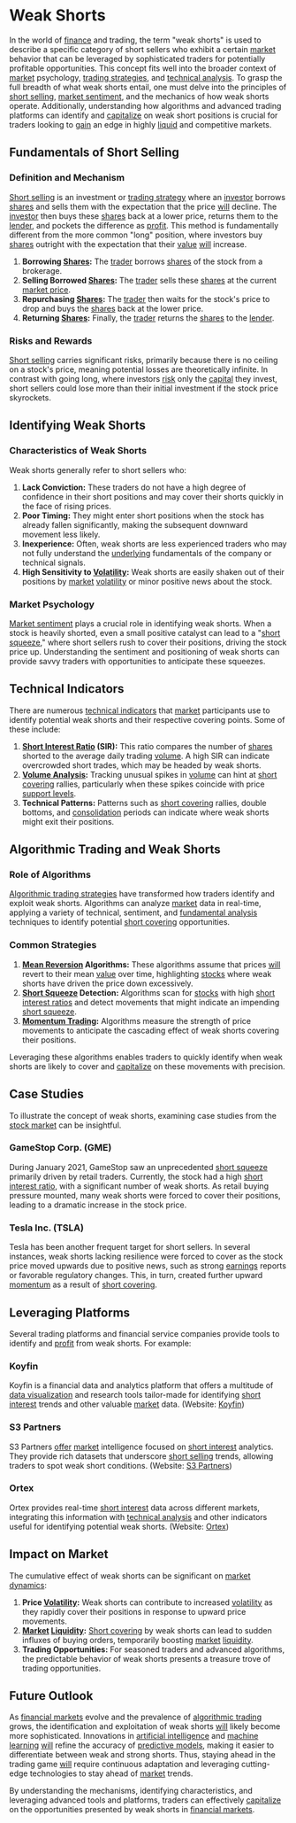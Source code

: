 # Weak Shorts

In the world of [finance](../f/finance.md) and trading, the term "weak shorts" is used to describe a specific category of short sellers who exhibit a certain [market](../m/market.md) behavior that can be leveraged by sophisticated traders for potentially profitable opportunities. This concept fits well into the broader context of [market](../m/market.md) psychology, [trading strategies](../t/trading_strategies.md), and [technical analysis](../t/technical_analysis.md). To grasp the full breadth of what weak shorts entail, one must delve into the principles of [short selling](../s/short_selling.md), [market sentiment](../m/market_sentiment.md), and the mechanics of how weak shorts operate. Additionally, understanding how algorithms and advanced trading platforms can identify and [capitalize](../c/capitalize.md) on weak short positions is crucial for traders looking to [gain](../g/gain.md) an edge in highly [liquid](../l/liquid.md) and competitive markets.

## Fundamentals of Short Selling

### Definition and Mechanism

[Short selling](../s/short_selling.md) is an investment or [trading strategy](../t/trading_strategy.md) where an [investor](../i/investor.md) borrows [shares](../s/shares.md) and sells them with the expectation that the price [will](../w/will.md) decline. The [investor](../i/investor.md) then buys these [shares](../s/shares.md) back at a lower price, returns them to the [lender](../l/lender.md), and pockets the difference as [profit](../p/profit.md). This method is fundamentally different from the more common "long" position, where investors buy [shares](../s/shares.md) outright with the expectation that their [value](../v/value.md) [will](../w/will.md) increase.

1. **Borrowing [Shares](../s/shares.md):** The [trader](../t/trader.md) borrows [shares](../s/shares.md) of the stock from a brokerage.
2. **Selling Borrowed [Shares](../s/shares.md):** The [trader](../t/trader.md) sells these [shares](../s/shares.md) at the current [market price](../m/market_price.md).
3. **Repurchasing [Shares](../s/shares.md):** The [trader](../t/trader.md) then waits for the stock's price to drop and buys the [shares](../s/shares.md) back at the lower price.
4. **Returning [Shares](../s/shares.md):** Finally, the [trader](../t/trader.md) returns the [shares](../s/shares.md) to the [lender](../l/lender.md).

### Risks and Rewards

[Short selling](../s/short_selling.md) carries significant risks, primarily because there is no ceiling on a stock's price, meaning potential losses are theoretically infinite. In contrast with going long, where investors [risk](../r/risk.md) only the [capital](../c/capital.md) they invest, short sellers could lose more than their initial investment if the stock price skyrockets. 

## Identifying Weak Shorts

### Characteristics of Weak Shorts

Weak shorts generally refer to short sellers who:

1. **Lack Conviction:** These traders do not have a high degree of confidence in their short positions and may cover their shorts quickly in the face of rising prices.
2. **Poor Timing:** They might enter short positions when the stock has already fallen significantly, making the subsequent downward movement less likely.
3. **Inexperience:** Often, weak shorts are less experienced traders who may not fully understand the [underlying](../u/underlying.md) fundamentals of the company or technical signals.
4. **High Sensitivity to [Volatility](../v/volatility.md):** Weak shorts are easily shaken out of their positions by [market](../m/market.md) [volatility](../v/volatility.md) or minor positive news about the stock.

### Market Psychology

[Market sentiment](../m/market_sentiment.md) plays a crucial role in identifying weak shorts. When a stock is heavily shorted, even a small positive catalyst can lead to a "[short squeeze](../s/short_squeeze.md)," where short sellers rush to cover their positions, driving the stock price up. Understanding the sentiment and positioning of weak shorts can provide savvy traders with opportunities to anticipate these squeezes.

## Technical Indicators

There are numerous [technical indicators](../t/technical_indicator.md) that [market](../m/market.md) participants use to identify potential weak shorts and their respective covering points. Some of these include:

1. **[Short Interest Ratio](../s/short_interest_ratio.md) (SIR):** This ratio compares the number of [shares](../s/shares.md) shorted to the average daily trading [volume](../v/volume.md). A high SIR can indicate overcrowded short trades, which may be headed by weak shorts.
2. **[Volume Analysis](../v/volume_analysis.md):** Tracking unusual spikes in [volume](../v/volume.md) can hint at [short covering](../s/short_covering.md) rallies, particularly when these spikes coincide with price [support levels](../s/support_levels.md).
3. **Technical Patterns:** Patterns such as [short covering](../s/short_covering.md) rallies, double bottoms, and [consolidation](../c/consolidation.md) periods can indicate where weak shorts might exit their positions.

## Algorithmic Trading and Weak Shorts

### Role of Algorithms

[Algorithmic trading strategies](../a/algorithmic_trading_strategies.md) have transformed how traders identify and exploit weak shorts. Algorithms can analyze [market](../m/market.md) data in real-time, applying a variety of technical, sentiment, and [fundamental analysis](../f/fundamental_analysis.md) techniques to identify potential [short covering](../s/short_covering.md) opportunities.

### Common Strategies

1. **[Mean Reversion](../m/mean_reversion.md) Algorithms:** These algorithms assume that prices [will](../w/will.md) revert to their mean [value](../v/value.md) over time, highlighting [stocks](../s/stock.md) where weak shorts have driven the price down excessively.
2. **[Short Squeeze](../s/short_squeeze.md) Detection:** Algorithms scan for [stocks](../s/stock.md) with high [short interest ratios](../s/short_interest_ratios.md) and detect movements that might indicate an impending [short squeeze](../s/short_squeeze.md).
3. **[Momentum Trading](../m/momentum_trading.md):** Algorithms measure the strength of price movements to anticipate the cascading effect of weak shorts covering their positions.

Leveraging these algorithms enables traders to quickly identify when weak shorts are likely to cover and [capitalize](../c/capitalize.md) on these movements with precision.

## Case Studies

To illustrate the concept of weak shorts, examining case studies from the [stock market](../s/stock_market.md) can be insightful.

### GameStop Corp. (GME)

During January 2021, GameStop saw an unprecedented [short squeeze](../s/short_squeeze.md) primarily driven by retail traders. Currently, the stock had a high [short interest ratio](../s/short_interest_ratio.md), with a significant number of weak shorts. As retail buying pressure mounted, many weak shorts were forced to cover their positions, leading to a dramatic increase in the stock price.

### Tesla Inc. (TSLA)

Tesla has been another frequent target for short sellers. In several instances, weak shorts lacking resilience were forced to cover as the stock price moved upwards due to positive news, such as strong [earnings](../e/earnings.md) reports or favorable regulatory changes. This, in turn, created further upward [momentum](../m/momentum.md) as a result of [short covering](../s/short_covering.md).

## Leveraging Platforms 

Several trading platforms and financial service companies provide tools to identify and [profit](../p/profit.md) from weak shorts. For example:

### Koyfin

Koyfin is a financial data and analytics platform that offers a multitude of [data visualization](../d/data_visualization.md) and research tools tailor-made for identifying [short interest](../s/short_interest.md) trends and other valuable [market](../m/market.md) data. (Website: [Koyfin](https://www.koyfin.com))

### S3 Partners

S3 Partners [offer](../o/offer.md) [market](../m/market.md) intelligence focused on [short interest](../s/short_interest.md) analytics. They provide rich datasets that underscore [short selling](../s/short_selling.md) trends, allowing traders to spot weak short conditions. (Website: [S3 Partners](https://shortsight.com))

### Ortex

Ortex provides real-time [short interest](../s/short_interest.md) data across different markets, integrating this information with [technical analysis](../t/technical_analysis.md) and other indicators useful for identifying potential weak shorts. (Website: [Ortex](https://www.ortex.com))

## Impact on Market

The cumulative effect of weak shorts can be significant on [market dynamics](../m/market_dynamics.md):

1. **Price [Volatility](../v/volatility.md):** Weak shorts can contribute to increased [volatility](../v/volatility.md) as they rapidly cover their positions in response to upward price movements.
2. **[Market](../m/market.md) [Liquidity](../l/liquidity.md):** [Short covering](../s/short_covering.md) by weak shorts can lead to sudden influxes of buying orders, temporarily boosting [market](../m/market.md) [liquidity](../l/liquidity.md).
3. **Trading Opportunities:** For seasoned traders and advanced algorithms, the predictable behavior of weak shorts presents a treasure trove of trading opportunities.

## Future Outlook

As [financial markets](../f/financial_market.md) evolve and the prevalence of [algorithmic trading](../a/accountability.md) grows, the identification and exploitation of weak shorts [will](../w/will.md) likely become more sophisticated. Innovations in [artificial intelligence](../a/artificial_intelligence_in_trading.md) and [machine learning](../m/machine_learning.md) [will](../w/will.md) refine the accuracy of [predictive models](../p/predictive_models_in_trading.md), making it easier to differentiate between weak and strong shorts. Thus, staying ahead in the trading game [will](../w/will.md) require continuous adaptation and leveraging cutting-edge technologies to stay ahead of [market](../m/market.md) trends.

By understanding the mechanisms, identifying characteristics, and leveraging advanced tools and platforms, traders can effectively [capitalize](../c/capitalize.md) on the opportunities presented by weak shorts in [financial markets](../f/financial_market.md).